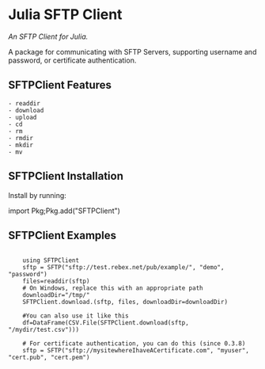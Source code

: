 # Julia SFTP Client 

*An SFTP Client for Julia.*

A package for communicating with SFTP Servers, supporting username and password, or certificate authentication. 

## SFTPClient Features

    - readdir
    - download
    - upload 
    - cd
    - rm 
    - rmdir
    - mkdir
    - mv
## SFTPClient Installation

Install by running:

import Pkg;Pkg.add("SFTPClient")

## SFTPClient Examples

```

    using SFTPClient
    sftp = SFTP("sftp://test.rebex.net/pub/example/", "demo", "password")
    files=readdir(sftp)
    # On Windows, replace this with an appropriate path
    downloadDir="/tmp/"
    SFTPClient.download.(sftp, files, downloadDir=downloadDir)

```

```
    #You can also use it like this
    df=DataFrame(CSV.File(SFTPClient.download(sftp, "/mydir/test.csv")))

    # For certificate authentication, you can do this (since 0.3.8)
    sftp = SFTP("sftp://mysitewhereIhaveACertificate.com", "myuser", "cert.pub", "cert.pem")

```

